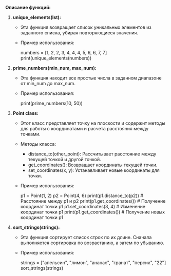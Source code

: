 **Описание функций:**

1. **unique_elements(lst):**
   - Эта функция возвращает список уникальных элементов из заданного списка, убирая повторяющиеся значения.
   - Пример использования:
     
     numbers = [1, 2, 2, 3, 4, 4, 4, 5, 6, 6, 7, 7]
     print(unique_elements(numbers))
     

2. **prime_numbers(min_num, max_num):**
   - Эта функция находит все простые числа в заданном диапазоне от min_num до max_num.
   - Пример использования:
     
     print(prime_numbers(10, 50))
     

3. **Point class:**
   - Этот класс представляет точку на плоскости и содержит методы для работы с координатами и расчета расстояния между точками.
   - Методы класса:
     - distance_to(other_point): Рассчитывает расстояние между текущей точкой и другой точкой.
     - get_coordinates(): Возвращает координаты текущей точки.
     - set_coordinates(x, y): Устанавливает новые координаты для точки.
   - Пример использования:
     
     p1 = Point(1, 2)
     p2 = Point(4, 6)
     print(p1.distance_to(p2))  # Расстояние между p1 и p2
     print(p1.get_coordinates())  # Получение координат точки p1
     p1.set_coordinates(3, 4)  # Изменение координат точки p1
     print(p1.get_coordinates())  # Получение новых координат точки p1
     

4. **sort_strings(strings):**
   - Эта функция сортирует список строк по их длине. Сначала выполняется сортировка по возрастанию, а затем по убыванию.
   - Пример использования:
     
     strings = ["апельсин", "лимон", "ананас", "гранат", "персик", "22"]
     sort_strings(strings)
     